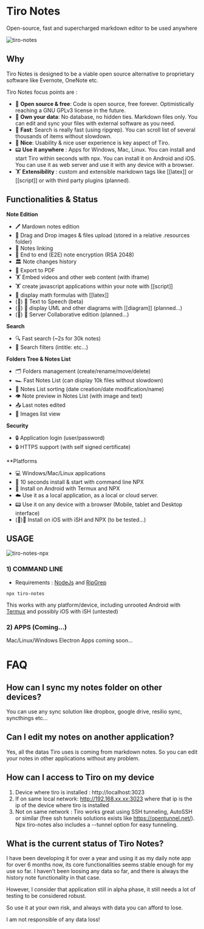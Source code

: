 # Tiro Notes 

Open-source, fast and supercharged markdown editor to be used anywhere

![tiro-notes](https://user-images.githubusercontent.com/2981891/159723385-a6ab2fc8-c9b4-4019-9a54-a40382ad45bb.jpeg)

## Why

Tiro Notes is designed to be a viable open source alternative to proprietary software like Evernote, OneNote etc. 

Tiro Notes focus points are : 

- 👼 **Open source & free**: Code is open source, free forever. Optimistically reaching a GNU GPLv3 license in the future.
- 👑 **Own your data**: No database, no hidden ties. Markdown files only. You can edit and sync your files with external software as you need.
- 🚅 **Fast**: Search is really fast (using ripgrep). You can scroll list of several thousands of items without slowdown.
- 💅 **Nice**: Usability & nice user experience is key aspect of Tiro.
- 📟 **Use it anywhere** : Apps for Windows, Mac, Linux. You can install and start Tiro within seconds with npx. You can install it on Android and iOS. You can use it as web server and use it with any device with a browser.
- 🏋 **Extensibility** : custom and extensible markdown tags like [[latex]] or [[script]] or with third party plugins (planned).

## Functionalities & Status

**Note Edition**
- 🖊️ Mardown notes edition
- 🌄 Drag and Drop images & files upload (stored in a relative .resources folder)
- 🔗 Notes linking
- 🔑 End to end (E2E) note encryption (RSA 2048)
- 🏛 Note changes history
- 📄 Export to PDF
- 🏋 Embed videos and other web content (with iframe)
- 🏋 create javascript applications within your note with [[script]] 
- 💱 display math formulas with [[latex]] 
- (🔧) 💬 Text to Speech (beta)
- (🔧) 🧬 display UML and other diagrams with [[diagram]] (planned...)
- (🔧) 📡 Server Collaborative edition (planned...)

**Search**
- 🔍 Fast search (~2s for 30k notes)
- 🔬 Search filters (intitle: etc...)

**Folders Tree & Notes List**
- 🗂️ Folders management (create/rename/move/delete)
- 🏎️ Fast Notes List (can display 10k files without slowdown)
- 🧮 Notes List sorting (date creation/date modification/name)
- 👁️ Note preview in Notes List (with image and text)
- 📤 Last notes edited
- 🌄 Images list view

**Security**
- 🔒 Application login (user/password)
- 🔒 HTTPS support (with self signed certificate)

**Platforms
- 💻 Windows/Mac/Linux applications
- 🥷 10 seconds install & start with command line NPX 
- 📱 Install on Android with Termux and NPX
- ☁️ Use it as a local application, as a local or cloud server.
- 📟 Use it on any device with a browser (Mobile, tablet and Desktop interface)
- (🔧)📱 Install on iOS with iSH and NPX (to be tested...)

## USAGE

![tiro-notes-npx](https://user-images.githubusercontent.com/2981891/159723396-b5e81dcd-a4aa-4581-9b7f-e3b62bcdef65.gif)

### 1) COMMAND LINE
- Requirements : [NodeJs](https://nodejs.org/en/download/) and [RipGrep](https://github.com/BurntSushi/ripgrep)

```
npx tiro-notes
```

This works with any platform/device, including unrooted Android with [Termux](https://termux.com) and possibly iOS with iSH (untested)


### 2) APPS (Coming...)
Mac/Linux/Windows Electron Apps coming soon...

# FAQ

## How can I sync my notes folder on other devices?
You can use any sync solution like dropbox, google drive, resilio sync, syncthings etc...

## Can I edit my notes on another application?
Yes, all the datas Tiro uses is coming from markdown notes. So you can edit your notes in other applications without any problem.

## How can I access to Tiro on my device
1) Device where tiro is installed : http://localhost:3023
2) If on same local network: http://192.168.xx.xx:3023 where that ip is the ip of the device where tiro is installed
3) Not on same network : Tiro works great using SSH tunneling, AutoSSH or similar (free ssh tunnels solutions exists like https://opentunnel.net/). Npx tiro-notes also includes a --tunnel option for easy tunneling.

## What is the current status of Tiro Notes? 
I have been developing it for over a year and using it as my daily note app for over 6 months now, its core functionalities seems stable enough for my use so far.
I haven't been loosing any data so far, and there is always the history note functionality in that case.

However, I consider that application still in alpha phase, it still needs a lot of testing to be considered robust.

So use it at your own risk, and always with data you can afford to lose.

I am not responsible of any data loss!
